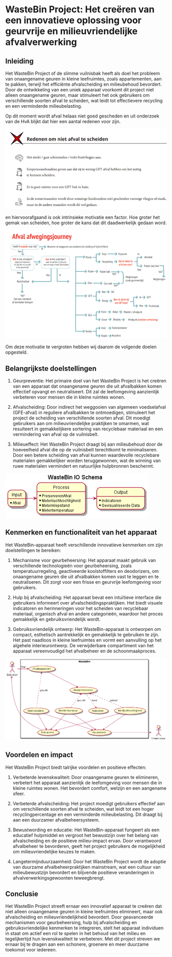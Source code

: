 # WasteBin Project: Het creëren van een innovatieve oplossing voor geurvrije en milieuvriendelijke afvalverwerking

## Inleiding

Het WasteBin Project of de slimme vuilnisbak heeft als doel het probleem van onaangename geuren in kleine leefruimtes, zoals appartementen, aan te pakken, terwijl het efficiënte afvalscheiding en milieubehoud bevordert. Door de ontwikkeling van een uniek apparaat voorkomt dit project niet alleen onaangename geuren, maar stimuleert het ook gebruikers om verschillende soorten afval te scheiden, wat leidt tot effectievere recycling en een verminderde milieubelasting.

Op dit moment wordt afval helaas niet goed gescheden en uit onderzoek van de HvA blijkt dat hier een aantal redenen voor zijn.

![redenen om afval niet te scheiden](redenenomafvalniettescheiden.png)

en hiervoorafgaand is ook intrinsieke motivatie een factor. Hoe groter het gemak van scheiden, hoe groter de kans dat dit daadwerkelijk gedaan word.

![afval afwegingjourney](afval_afwegingsjourney.png)

Om deze motivatie te vergroten hebben wij daarom de volgende doelen opgesteld.

## Belangrijkste doelstellingen

1. Geurpreventie: Het primaire doel van het WasteBin Project is het creëren van een apparaat dat onaangename geuren die uit afvalbakken komen effectief opvangt en neutraliseert. Dit zal de leefomgeving aanzienlijk verbeteren voor mensen die in kleine ruimtes wonen.

2. Afvalscheiding: Door indirect het weggooien van algemeen voedselafval (GFE-afval) in reguliere afvalbakken te ontmoedigen, stimuleert het project de scheiding van verschillende soorten afval. Dit moedigt gebruikers aan om milieuvriendelijke praktijken te omarmen, wat resulteert in gemakkelijkere sortering van recyclebaar materiaal en een vermindering van afval op de vuilnisbelt.

3. Milieueffect: Het WasteBin Project draagt bij aan milieubehoud door de hoeveelheid afval die op de vuilnisbelt terechtkomt te minimaliseren. Door een betere scheiding van afval kunnen waardevolle recyclebare materialen gemakkelijker worden teruggewonnen, wat de winning van ruwe materialen vermindert en natuurlijke hulpbronnen beschermt.

![IO schema](IO_schema.png)

## Kenmerken en functionaliteit van het apparaat

Het WasteBin-apparaat heeft verschillende innovatieve kenmerken om zijn doelstellingen te bereiken:

1. Mechanisme voor geurbeheersing: Het apparaat maakt gebruik van verschillende technologieën voor geurbeheersing, zoals temperatuurregeling, geactiveerde koolstoffilters en deodorizers, om onaangename geuren die uit afvalbakken komen vast te leggen en te neutraliseren. Dit zorgt voor een frisse en geurvrije leefomgeving voor gebruikers.

2. Hulp bij afvalscheiding: Het apparaat bevat een intuïtieve interface die gebruikers informeert over afvalscheidingspraktijken. Het biedt visuele indicatoren en herinneringen voor het scheiden van recyclebaar materiaal, organisch afval en andere categorieën, waardoor het proces gemakkelijk en gebruiksvriendelijk wordt.

3. Gebruiksvriendelijk ontwerp: Het WasteBin-apparaat is ontworpen om compact, esthetisch aantrekkelijk en gemakkelijk te gebruiken te zijn. Het past naadloos in kleine leefruimtes en vormt een aanvulling op het algehele interieurontwerp. De verwijderbare compartiment van het apparaat vereenvoudigd het afvalbeheer en de schoonmaakproces.

![WasteBin Use Case Diagram](WasteBinUseCaseDiagram.png)

## Voordelen en impact

Het WasteBin Project biedt talrijke voordelen en positieve effecten:

1. Verbeterde levenskwaliteit: Door onaangename geuren te elimineren, verbetert het apparaat aanzienlijk de leefomgeving voor mensen die in kleine ruimtes wonen. Het bevordert comfort, welzijn en een aangename sfeer.

2. Verbeterde afvalscheiding: Het project moedigt gebruikers effectief aan om verschillende soorten afval te scheiden, wat leidt tot een hoger recyclingpercentage en een verminderde milieubelasting. Dit draagt bij aan een duurzamer afvalbeheersysteem.

3. Bewustwording en educatie: Het WasteBin-apparaat fungeert als een educatief hulpmiddel en vergroot het bewustzijn over het belang van afvalscheiding en de positieve milieu-impact ervan. Door verantwoord afvalbeheer te bevorderen, geeft het project gebruikers de mogelijkheid om milieuvriendelijke keuzes te maken.

4. Langetermijnduurzaamheid: Door het WasteBin Project wordt de adoptie van duurzame afvalbeheerpraktijken mainstream, wat een cultuur van milieubewustzijn bevordert en blijvende positieve veranderingen in afvalverwerkingsgewoonten teweegbrengt.

## Conclusie

Het WasteBin Project streeft ernaar een innovatief apparaat te creëren dat niet alleen onaangename geuren in kleine leefruimtes elimineert, maar ook afvalscheiding en milieuvriendelijkheid bevordert. Door geavanceerde mechanismen voor geurbeheersing, hulp bij afvalscheiding en gebruiksvriendelijke kenmerken te integreren, stelt het apparaat individuen in staat om actief een rol te spelen in het behoud van het milieu en tegelijkertijd hun levenskwaliteit te verbeteren. Met dit project streven we ernaar bij te dragen aan een schonere, groenere en meer duurzame toekomst voor iedereen.
